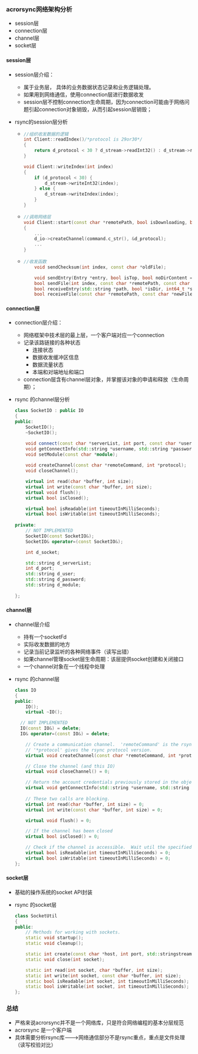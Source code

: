 ### acrorsync网络架构分析

- session层
- connection层
- channel层
- socket层

#### session层

- session层介绍：

  - 属于业务层， 具体的业务数据状态记录和业务逻辑处理。
  - 如果用到网络通信，使用connection层进行数据收发
  - session层不控制connection生命周期，因为connection可能由于网络问题引起connection对象销毁，从而引起session层销毁；

- rsync的session层分析

  - ```c++
    //组织收发数据的逻辑
    int Client::readIndex()/*protocol is 29or30*/
    {
        return d_protocol < 30 ? d_stream->readInt32() : d_stream->readIndex();
    }
    
    void Client::writeIndex(int index)
    {
        if (d_protocol < 30) {
            d_stream->writeInt32(index);
        } else {
            d_stream->writeIndex(index);
        }
    }
    ```

  - ```c++
    //调用网络层
    void Client::start(const char *remotePath, bool isDownloading, bool recursive, bool isDeleting)/*command configration*/
    {
        ...
        d_io->createChannel(command.c_str(), &d_protocol);
        ...
    }
    ```

  - ```c++
    //收发函数
        void sendChecksum(int index, const char *oldFile);
    
        void sendEntry(Entry *entry, bool isTop, bool noDirContent = false);
        bool sendFile(int index, const char *remotePath, const char *localPath);
        bool receiveEntry(std::string *path, bool *isDir, int64_t *size, int64_t *time, uint32_t *mode,std::string *symlink);
        bool receiveFile(const char *remotePath, const char *newFile, const char *oldFile, int64_t *fileSize);
    
    ```



#### connection层

- connection层介绍：
  - 网络框架中技术层的最上层，一个客户端对应一个connection
  - 记录该路链接的各种状态
    - 连接状态
    - 数据收发缓冲区信息
    - 数据流量状态
    - 本端和对端地址和端口
  - connection层含有channel层对象，并掌握该对象的申请和释放（生命周期）；

- rsync 的channel层分析

  ```C++
  class SocketIO : public IO
  {
  public:
      SocketIO();
      ~SocketIO();
  
      void connect(const char *serverList, int port, const char *user, const char *password, const char *module);
      void getConnectInfo(std::string *username, std::string *password, std::string *module);
      void setModule(const char *module);
      
      void createChannel(const char *remoteCommand, int *protocol);
      void closeChannel();
  
      virtual int read(char *buffer, int size);
      virtual int write(const char *buffer, int size);
      virtual void flush();
      virtual bool isClosed();
  
      virtual bool isReadable(int timeoutInMilliSeconds);
      virtual bool isWritable(int timeoutInMilliSeconds);
      
  private:
      // NOT IMPLEMENTED
      SocketIO(const SocketIO&);
      SocketIO& operator=(const SocketIO&);
  
      int d_socket;
  
      std::string d_serverList;
      int d_port;
      std::string d_user;
      std::string d_password;
      std::string d_module;
      
  };
  ```

  

#### channel层

- channel层介绍
  - 持有一个socketFd
  - 实际收发数据的地方
  - 记录当前记录监听的各种网络事件（读写出错）
  - 如果channel管理socket层生命周期：该层提供socket创建和关闭接口
  - 一个channel对象在一个线程中处理

- rsync 的channel层

  ```c++
  class IO
  {
  public:
      IO();
      virtual ~IO();
  
  	// NOT IMPLEMENTED
  	IO(const IO&) = delete;
  	IO& operator=(const IO&) = delete;
  
      // Create a communication channel.  'remoteCommand' is the rsync command to execute needed by an SSH connection.
      // '*protocol' gives the rsync protocol version.
      virtual void createChannel(const char *remoteCommand, int *protocol) = 0;
  
      // Close the channel (and this IO)
      virtual void closeChannel() = 0;
  
      // Return the account credentials previously stored in the object.
      virtual void getConnectInfo(std::string *username, std::string *password, std::string *module) = 0;
      
      // These two calls are blocking.
      virtual int read(char *buffer, int size) = 0;
      virtual int write(const char *buffer, int size) = 0;
  
      virtual void flush() = 0;
  
      // If the channel has been closed
      virtual bool isClosed() = 0;
  
      // Check if the channel is accessible.  Wait util the specified time elapsed.
      virtual bool isReadable(int timeoutInMilliSeconds) = 0;
      virtual bool isWritable(int timeoutInMilliSeconds) = 0;
  };
  
  ```

  

#### socket层

- 基础的操作系统的socket API封装

- rsync 的socket层

  ```c++
  class SocketUtil
  {
  public:
      // Methods for working with sockets.
      static void startup();
      static void cleanup();
  
      static int create(const char *host, int port, std::stringstream *error);
      static void close(int socket);
  
      static int read(int socket, char *buffer, int size);
      static int write(int socket, const char *buffer, int size);
      static bool isReadable(int socket, int timeoutInMilliSeconds);
      static bool isWritable(int socket, int timeoutInMilliSeconds);
  };
  ```

### 总结

- 严格来说acrorsync并不是一个网络库，只是符合网络编程的基本分层规范
- acrorsync 是一个客户端
- 具体需要分析rsync库--->网络通信部分不是rsync重点，重点是文件处理（读写校验对比）